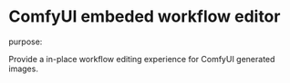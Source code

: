 # ComfyUI embeded workflow editor

purpose: 

Provide a in-place workflow editing experience for ComfyUI generated images.